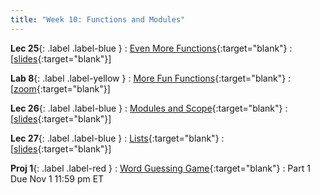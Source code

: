 ```yaml
---
title: "Week 10: Functions and Modules"
---
```


**Lec 25**{: .label .label-blue }
: [Even More Functions](https://edstem.org/us/courses/60560/lessons/120922){:target="blank"}
  : [[slides](https://drive.google.com/file/d/1qgSVfZO_m3O1EctvKDCxjSeVM2-UQvjO/view?usp=sharing){:target="blank"}\]

**Lab 8**{: .label .label-yellow }
: [More Fun Functions](https://edstem.org/us/courses/60560/lessons/121142){:target="blank"}
  : [[zoom](https://morganstate.zoom.us/j/91916688161){:target="blank"}\]

**Lec 26**{: .label .label-blue }
: [Modules and Scope](https://edstem.org/us/courses/60560/lessons/120612){:target="blank"}
  : [[slides](https://drive.google.com/file/d/1sN34jmClnz_UhzKkG8dKhL7jqW_UxhED/view?usp=sharing){:target="blank"}\]

**Lec 27**{: .label .label-blue }
: [Lists](https://edstem.org/us/courses/60560/lessons/121140){:target="blank"}
  : [[slides](https://drive.google.com/file/d/1cUVDvTNebqB4YQvVzbyUTsBoLpmiKS0q/view?usp=sharing){:target="blank"}\]

**Proj 1**{: .label .label-red }
: [Word Guessing Game](https://edstem.org/us/courses/60560/lessons/121132/slides/671656){:target="blank"}
  : Part 1 Due Nov 1 11:59 pm ET
